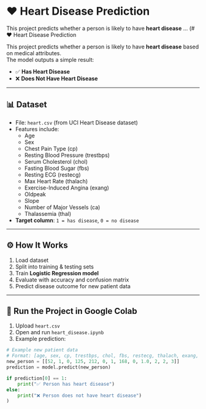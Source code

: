 
# ❤️ Heart Disease Prediction

This project predicts whether a person is likely to have **heart disease** ...
(# ❤️ Heart Disease Prediction

This project predicts whether a person is likely to have **heart disease** based on medical attributes.  
The model outputs a simple result:  
- ✅ **Has Heart Disease**  
- ❌ **Does Not Have Heart Disease**

---

## 📊 Dataset
- File: `heart.csv` (from UCI Heart Disease dataset)  
- Features include:
  - Age
  - Sex
  - Chest Pain Type (cp)
  - Resting Blood Pressure (trestbps)
  - Serum Cholesterol (chol)
  - Fasting Blood Sugar (fbs)
  - Resting ECG (restecg)
  - Max Heart Rate (thalach)
  - Exercise-Induced Angina (exang)
  - Oldpeak
  - Slope
  - Number of Major Vessels (ca)
  - Thalassemia (thal)  
- **Target column**: `1 = has disease`, `0 = no disease`

---

## ⚙️ How It Works
1. Load dataset  
2. Split into training & testing sets  
3. Train **Logistic Regression model**  
4. Evaluate with accuracy and confusion matrix  
5. Predict disease outcome for new patient data  

---

## 🚀 Run the Project in Google Colab
1. Upload `heart.csv`  
2. Open and run `heart_disease.ipynb`  
3. Example prediction:  

```python
# Example new patient data
# Format: [age, sex, cp, trestbps, chol, fbs, restecg, thalach, exang, oldpeak, slope, ca, thal]
new_person = [[52, 1, 0, 125, 212, 0, 1, 168, 0, 1.0, 2, 2, 3]]
prediction = model.predict(new_person)

if prediction[0] == 1:
    print("✅ Person has heart disease")
else:
    print("❌ Person does not have heart disease")
)
